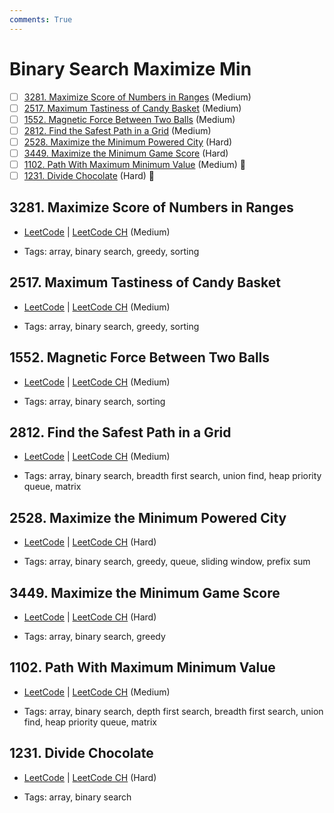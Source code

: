 ```yaml
---
comments: True
---
```


# Binary Search Maximize Min

- [ ] [3281. Maximize Score of Numbers in Ranges](https://leetcode.cn/problems/maximize-score-of-numbers-in-ranges/) (Medium)
- [ ] [2517. Maximum Tastiness of Candy Basket](https://leetcode.cn/problems/maximum-tastiness-of-candy-basket/) (Medium)
- [ ] [1552. Magnetic Force Between Two Balls](https://leetcode.cn/problems/magnetic-force-between-two-balls/) (Medium)
- [ ] [2812. Find the Safest Path in a Grid](https://leetcode.cn/problems/find-the-safest-path-in-a-grid/) (Medium)
- [ ] [2528. Maximize the Minimum Powered City](https://leetcode.cn/problems/maximize-the-minimum-powered-city/) (Hard)
- [ ] [3449. Maximize the Minimum Game Score](https://leetcode.cn/problems/maximize-the-minimum-game-score/) (Hard)
- [ ] [1102. Path With Maximum Minimum Value](https://leetcode.cn/problems/path-with-maximum-minimum-value/) (Medium) 👑
- [ ] [1231. Divide Chocolate](https://leetcode.cn/problems/divide-chocolate/) (Hard) 👑

## 3281. Maximize Score of Numbers in Ranges

-   [LeetCode](https://leetcode.com/problems/maximize-score-of-numbers-in-ranges/) | [LeetCode CH](https://leetcode.cn/problems/maximize-score-of-numbers-in-ranges/) (Medium)

-   Tags: array, binary search, greedy, sorting

## 2517. Maximum Tastiness of Candy Basket

-   [LeetCode](https://leetcode.com/problems/maximum-tastiness-of-candy-basket/) | [LeetCode CH](https://leetcode.cn/problems/maximum-tastiness-of-candy-basket/) (Medium)

-   Tags: array, binary search, greedy, sorting

## 1552. Magnetic Force Between Two Balls

-   [LeetCode](https://leetcode.com/problems/magnetic-force-between-two-balls/) | [LeetCode CH](https://leetcode.cn/problems/magnetic-force-between-two-balls/) (Medium)

-   Tags: array, binary search, sorting

## 2812. Find the Safest Path in a Grid

-   [LeetCode](https://leetcode.com/problems/find-the-safest-path-in-a-grid/) | [LeetCode CH](https://leetcode.cn/problems/find-the-safest-path-in-a-grid/) (Medium)

-   Tags: array, binary search, breadth first search, union find, heap priority queue, matrix

## 2528. Maximize the Minimum Powered City

-   [LeetCode](https://leetcode.com/problems/maximize-the-minimum-powered-city/) | [LeetCode CH](https://leetcode.cn/problems/maximize-the-minimum-powered-city/) (Hard)

-   Tags: array, binary search, greedy, queue, sliding window, prefix sum

## 3449. Maximize the Minimum Game Score

-   [LeetCode](https://leetcode.com/problems/maximize-the-minimum-game-score/) | [LeetCode CH](https://leetcode.cn/problems/maximize-the-minimum-game-score/) (Hard)

-   Tags: array, binary search, greedy

## 1102. Path With Maximum Minimum Value

-   [LeetCode](https://leetcode.com/problems/path-with-maximum-minimum-value/) | [LeetCode CH](https://leetcode.cn/problems/path-with-maximum-minimum-value/) (Medium)

-   Tags: array, binary search, depth first search, breadth first search, union find, heap priority queue, matrix

## 1231. Divide Chocolate

-   [LeetCode](https://leetcode.com/problems/divide-chocolate/) | [LeetCode CH](https://leetcode.cn/problems/divide-chocolate/) (Hard)

-   Tags: array, binary search

